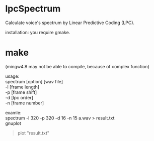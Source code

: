 lpcSpectrum
===========

Calculate voice's spectrum by Linear Predictive Coding (LPC).




installation:
you require gmake.
# make
(mingw4.8 may not be able to compile, because of complex function)








usage:<br>
spectrum [option] [wav file]<br>
-l [frame length]<br>
-p [frame shift]<br>
-d [lpc order]<br>
-n [frame number]<br>




examle:<br>
 spectrum -l 320 -p 320 -d 16 -n 15 a.wav  > result.txt<br>
 gnuplot<br>
> plot "result.txt"
